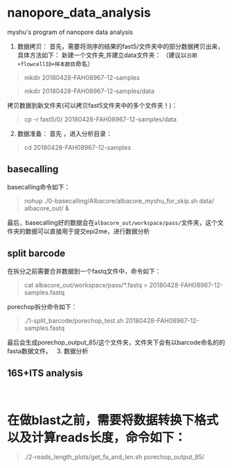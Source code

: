 # nanopore_data_analysis
myshu's program of nanopore data analysis
 
1. 数据拷贝：
首先，需要将测序的结果的fast5/文件夹中的部分数据拷贝出来，具体方法如下：
新建一个文件夹,并建立data文件夹：
（建议以`日期+flowcellID+样本数目`命名）
 
> mkdir 20180428-FAH08967-12-samples

> mkdir 20180428-FAH08967-12-samples/data


拷贝数据到新文件夹(可以拷贝fast5文件夹中的多个文件夹！)：
 
> cp -r fast5/0/ 20180428-FAH08967-12-samples/data

2. 数据准备：
首先 ，进入分析目录：

> cd 20180428-FAH08967-12-samples

## basecalling
basecalling命令如下：

> nohup ./0-basecalling/Albacore/albacore_myshu_for_skip.sh data/ albacore_out/ &

最后，basecalling好的数据会在`albacore_out/workspace/pass/`文件夹，这个文件夹的数据可以直接用于提交epi2me，进行数据分析


## split barcode
在拆分之前需要合并数据到一个fastq文件中，命令如下：

> cat albacore_out/workspace/pass/*.fastq > 20180428-FAH08967-12-samples.fastq

porechop拆分命令如下：

> ./1-split_barcode/porechop_test.sh 20180428-FAH08967-12-samples.fastq
 
最后会生成porechop_output_85/这个文件夹，文件夹下会有以barcode命名的的fasta数据文件。
 
3. 数据分析
## 16S+ITS analysis
 
# 在做blast之前，需要将数据转换下格式以及计算reads长度，命令如下：

> ./2-reads_length_plots/get_fa_and_len.sh porechop_output_85/





